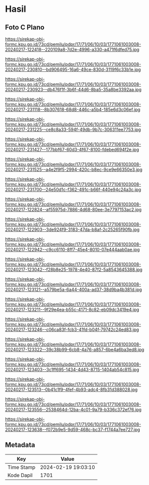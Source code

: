 # Hasil

## Foto C Plano

https://sirekap-obj-formc.kpu.go.id/73cd/pemilu/pdpr/17/71/06/10/03/1771061003008-20240217-122418--220109a8-7d2e-4996-a330-a471f6dfed75.jpg

https://sirekap-obj-formc.kpu.go.id/73cd/pemilu/pdpr/17/71/06/10/03/1771061003008-20240217-230810--bd906495-16a6-49ce-830d-3119f6c33b1e.jpg

https://sirekap-obj-formc.kpu.go.id/73cd/pemilu/pdpr/17/71/06/10/03/1771061003008-20240217-230923--db476f1f-3b6f-44d6-8ba5-35a8be3392aa.jpg

https://sirekap-obj-formc.kpu.go.id/73cd/pemilu/pdpr/17/71/06/10/03/1771061003008-20240217-231118--8b307618-68d8-446c-a5b4-185e6d3c06ef.jpg

https://sirekap-obj-formc.kpu.go.id/73cd/pemilu/pdpr/17/71/06/10/03/1771061003008-20240217-231225--ce8c8a33-594f-49db-9b7c-306311ee7753.jpg

https://sirekap-obj-formc.kpu.go.id/73cd/pemilu/pdpr/17/71/06/10/03/1771061003008-20240217-231427--177bbf67-60d3-4f67-8100-fdebed694f2e.jpg

https://sirekap-obj-formc.kpu.go.id/73cd/pemilu/pdpr/17/71/06/10/03/1771061003008-20240217-231525--a4e2f9f5-2994-420c-b8ec-9ce9e66350e3.jpg

https://sirekap-obj-formc.kpu.go.id/73cd/pemilu/pdpr/17/71/06/10/03/1771061003008-20240217-231700--24e50d1c-f362-491c-b66f-440e94c24a3c.jpg

https://sirekap-obj-formc.kpu.go.id/73cd/pemilu/pdpr/17/71/06/10/03/1771061003008-20240217-122824--af55975d-7886-4d68-80ee-3e7797153ac2.jpg

https://sirekap-obj-formc.kpu.go.id/73cd/pemilu/pdpr/17/71/06/10/03/1771061003008-20240217-122903--3de924f9-3183-47da-b8af-2c25265f90fb.jpg

https://sirekap-obj-formc.kpu.go.id/73cd/pemilu/pdpr/17/71/06/10/03/1771061003008-20240217-122942--c9cc6110-8ff7-45e4-8010-07e444aab0ae.jpg

https://sirekap-obj-formc.kpu.go.id/73cd/pemilu/pdpr/17/71/06/10/03/1771061003008-20240217-123042--f28b8e25-1978-4e40-87f2-5a8543645388.jpg

https://sirekap-obj-formc.kpu.go.id/73cd/pemilu/pdpr/17/71/06/10/03/1771061003008-20240217-123121--a579be5a-6a44-400a-ad37-38d9ba4b381d.jpg

https://sirekap-obj-formc.kpu.go.id/73cd/pemilu/pdpr/17/71/06/10/03/1771061003008-20240217-123211--9f29e4ea-b55c-4171-8c82-eb09dc3419e4.jpg

https://sirekap-obj-formc.kpu.go.id/73cd/pemilu/pdpr/17/71/06/10/03/1771061003008-20240217-123246--c06ca83f-fcb3-41fd-b04f-79742c24ed83.jpg

https://sirekap-obj-formc.kpu.go.id/73cd/pemilu/pdpr/17/71/06/10/03/1771061003008-20240217-123322--39c38b99-6cb8-4a76-a857-6be4a6ba3ed8.jpg

https://sirekap-obj-formc.kpu.go.id/73cd/pemilu/pdpr/17/71/06/10/03/1771061003008-20240217-123403--3c1ff695-1434-4d43-8715-1404ab54c815.jpg

https://sirekap-obj-formc.kpu.go.id/73cd/pemilu/pdpr/17/71/06/10/03/1771061003008-20240217-123513--0b41c1f9-4fef-4b93-adc4-8fb31d388028.jpg

https://sirekap-obj-formc.kpu.go.id/73cd/pemilu/pdpr/17/71/06/10/03/1771061003008-20240217-123556--2538464d-12ba-4c01-9a79-b336c372ef76.jpg

https://sirekap-obj-formc.kpu.go.id/73cd/pemilu/pdpr/17/71/06/10/03/1771061003008-20240217-123638--f072b9e5-9d59-468c-bc37-f1744a7ee727.jpg


## Metadata

| Key        | Value               |
| ---------- | ------------------- |
| Time Stamp | 2024-02-19 19:03:10 |
| Kode Dapil | 1701                |



